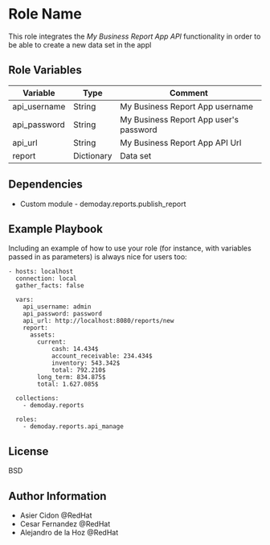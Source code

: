 Role Name
=========

This role integrates the _My Business Report App API_ functionality in order to be able to create a new data set in the appl

Role Variables
--------------

| Variable     | Type       | Comment                                |
| ------------ | ---------- | -------------------------------------- |
| api_username | String     | My Business Report App username        |
| api_password | String     | My Business Report App user's password |
| api_url      | String     | My Business Report App API Url         |
| report       | Dictionary | Data set                               |

Dependencies
------------

- Custom module - demoday.reports.publish_report

Example Playbook
----------------

Including an example of how to use your role (for instance, with variables passed in as parameters) is always nice for users too:

```
- hosts: localhost
  connection: local
  gather_facts: false
  
  vars: 
    api_username: admin
    api_password: password
    api_url: http://localhost:8080/reports/new
    report: 
      assets:
        current:
            cash: 14.434$
            account_receivable: 234.434$
            inventory: 543.342$
            total: 792.210$
        long_term: 834.875$
        total: 1.627.085$
  
  collections:
    - demoday.reports

  roles:
    - demoday.reports.api_manage
```

License
-------

BSD

Author Information
------------------

- Asier Cidon @RedHat
- Cesar Fernandez @RedHat
- Alejandro de la Hoz @RedHat
